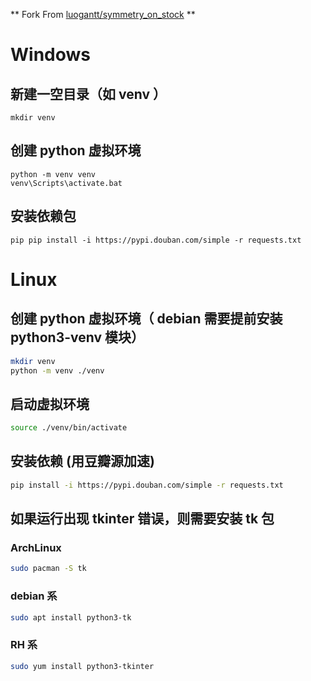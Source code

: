 ** Fork From [luogantt/symmetry_on_stock](https://github.com/luogantt/symmetry_on_stock) **
# Windows
## 新建一空目录（如 venv ）
```
mkdir venv
```
## 创建 python 虚拟环境
```
python -m venv venv
venv\Scripts\activate.bat
```
## 安装依赖包
```
pip pip install -i https://pypi.douban.com/simple -r requests.txt
```

# Linux
## 创建 python 虚拟环境（ debian 需要提前安装 python3-venv 模块）
``` bash
mkdir venv
python -m venv ./venv
```
## 启动虚拟环境
```bash
source ./venv/bin/activate
```

## 安装依赖 (用豆瓣源加速)

```bash
pip install -i https://pypi.douban.com/simple -r requests.txt
```

## 如果运行出现 tkinter 错误，则需要安装 tk 包
### ArchLinux
```bash
sudo pacman -S tk
```
### debian 系
```bash
sudo apt install python3-tk
```
### RH 系
```bash
sudo yum install python3-tkinter
```
